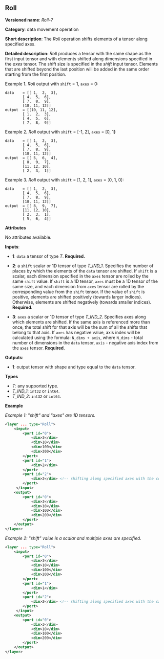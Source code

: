 ## Roll <a name="Roll"></a>

**Versioned name**: *Roll-7*

**Category**: data movement operation

**Short description**: The *Roll* operation shifts elements of a tensor along specified axes.

**Detailed description**: *Roll* produces a tensor with the same shape as the first input tensor and with elements shifted along dimensions specified in the *axes* tensor. The shift size is specified in the *shift* input tensor. Elements that are shifted beyond the last position will be added in the same order starting from the first position.

Example 1. *Roll* output with `shift` = 1, `axes` = 0:

``` 
data    = [[ 1,  2,  3],
        [ 4,  5,  6],
        [ 7,  8,  9],
        [10, 11, 12]]
output  = [[10, 11, 12],
        [ 1,  2,  3],
        [ 4,  5,  6],
        [ 7,  8,  9]]
```

Example 2. *Roll* output with `shift` = [-1, 2], `axes` = [0, 1]:

``` 
data    = [[ 1,  2,  3],
        [ 4,  5,  6],
        [ 7,  8,  9],
        [10, 11, 12]]
output  = [[ 5,  6,  4],
        [ 8,  9,  7],
        [11, 12, 10],
        [ 2,  3,  1]]
```

Example 3. *Roll* output with `shift` = [1, 2, 1], `axes` = [0, 1, 0]:

``` 
data    = [[ 1,  2,  3],
        [ 4,  5,  6],
        [ 7,  8,  9],
        [10, 11, 12]]
output  = [[ 8,  9,  7],
        [11, 12, 10],
        [ 2,  3,  1],
        [ 5,  6,  4]]
```

**Attributes**

No attributes available.

**Inputs**:

*   **1**: `data` a tensor of type *T*. **Required.**

*   **2**: a `shift` scalar or 1D tensor of type *T_IND_1*. Specifies the number of places by which the elements of the `data` tensor are shifted. If `shift` is a scalar, each dimension specified in the `axes` tensor are rolled by the same `shift` value. If `shift` is a 1D tensor, `axes` must be a 1D tensor of the same size, and each dimension from `axes` tensor are rolled by the corresponding value from the `shift` tensor. If the value of `shift` is positive, elements are shifted positively (towards larger indices). Otherwise, elements are shifted negatively (towards smaller indices). **Required.**

*   **3**: `axes` a scalar or 1D tensor of type *T_IND_2*. Specifies axes along which elements are shifted. If the same axis is referenced more than once, the total shift for that axis will be the sum of all the shifts that belong to that axis. If `axes` has negative value, axis index will be calculated using the formula: `N_dims + axis`, where `N_dims` - total number of dimensions in the `data` tensor, `axis` - negative axis index from the `axes` tensor. **Required.**


**Outputs**:

*   **1**: output tensor with shape and type equal to the `data` tensor.

**Types**

* *T*: any supported type.
* *T_IND_1*: `int32` or `int64`.
* *T_IND_2*: `int32` or `int64`.

**Example**

*Example 1: "shift" and "axes" are 1D tensors.*

```xml
<layer ... type="Roll">
    <input>
        <port id="0">
            <dim>3</dim>
            <dim>10</dim>
            <dim>100</dim>
            <dim>200</dim>
        </port>
        <port id="1">
            <dim>2</dim>
        </port>
        <port id="2">
            <dim>2</dim> <!-- shifting along specified axes with the corresponding shift values -->
        </port>
     </input>
    <output>
        <port id="0">
            <dim>3</dim>
            <dim>10</dim>
            <dim>100</dim>
            <dim>200</dim>
        </port>
    </output>
</layer>
```

*Example 2: "shift" value is a scalar and multiple axes are specified.*

```xml
<layer ... type="Roll">
    <input>
        <port id="0">
            <dim>3</dim>
            <dim>10</dim>
            <dim>100</dim>
            <dim>200</dim>
        </port>
        <port id="1">
            <dim>1</dim>
        </port>
        <port id="2">
            <dim>2</dim> <!-- shifting along specified axes with the same shift value -->
        </port>
     </input>
    <output>
        <port id="0">
            <dim>3</dim>
            <dim>10</dim>
            <dim>100</dim>
            <dim>200</dim>
        </port>
    </output>
</layer>
```
